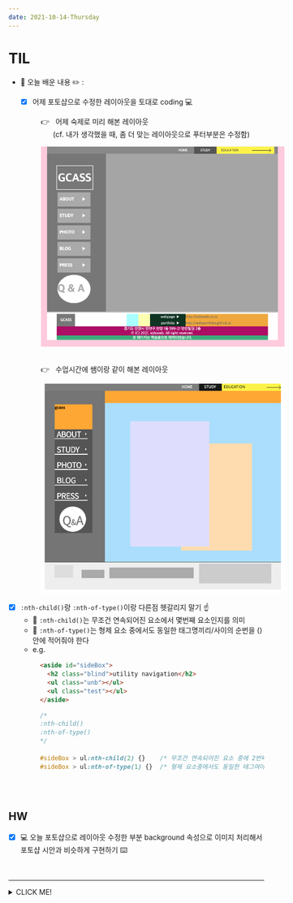 ```yaml
---
date: 2021-10-14-Thursday
---
```


# TIL

- 📝 오늘 배운 내용 ✏️ : 
    - [x] 어제 포토샵으로 수정한 레이아웃을 토대로 coding 💻      

  <p style="padding-left: 40px;">
  👉 &nbsp; 어제 숙제로 미리 해본 레이아웃 <br />
  &nbsp; &nbsp; &nbsp; (cf. 내가 생각했을 때, 좀 더 맞는 레이아웃으로 푸터부분은 수정함)
  </p>
  <img src="./images/hw_layout_using_photoshop.png" alt="포토샵을 활용한 레이아웃 연습 문제" width="500px" height="px" style="padding-left: 40px;" />
  <br />
  <br />

  <p style="padding-left: 40px;">
  👉 &nbsp; 수업시간에 쌤이랑 같이 해본 레이아웃
  </p>
  <img src="./images/hw_layout_using_photoshop_with_teacher.png" alt="포토샵을 활용한 레이아웃 연습 문제 - 선생님과 같이" width="500px" height="px" style="padding-left: 40px;" />
  <br />

- [x] `:nth-child()`랑 `:nth-of-type()`이랑 다른점 헷갈리지 말기 ☝️   
  - 📍 `:nth-child()`는 무조건 연속되어진 요소에서 몇번째 요소인지를 의미 
  - 📍 `:nth-of-type()`는 형제 요소 중에서도 동일한 태그명끼리/사이의 순번을 ()안에 적어줘야 한다      
  - e.g.  
    ```html
      <aside id="sideBox">
        <h2 class="blind">utility navigation</h2>
        <ul class="unb"></ul>
        <ul class="test"></ul>
      </aside>
    ```
    ```css
      /* 
      :nth-child()
      :nth-of-type()
      */

      #sideBox > ul:nth-child(2) {}    /* 무조건 연속되어진 요소 중에 2번째니까... ul중 .test를 의미 */
      #sideBox > ul:nth-of-type(1) {}  /* 형제 요소중에서도 동일한 태그여야하고, 그 중 첫 번쨰 ul태그니까 .unb를 갖는 ul을 의미 */
    ```

<br />  
<br />

## HW
<!-- - [x] 💻 빽다방 반응형 웹사이트 프로토타입 figma로 더 develop ⌨️     -->
- [x] 💻 오늘 포토샵으로 레이아웃 수정한 부분 background 속성으로 이미지 처리해서 포토샵 시안과 비슷하게 구현하기 ⌨️    

<br />

---
<details>
<summary>CLICK ME!</summary>  

- cf.  
  - ✨ Only 선생님's 강의 ✨

</detials>   

